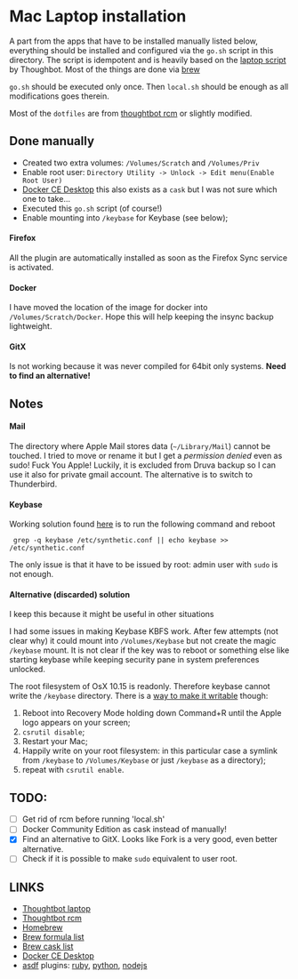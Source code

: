 # Mac Laptop installation

A part from the apps that have to be installed manually listed below, everything should be installed and configured via the `go.sh` script in this directory. The script is idempotent and is heavily based on the [laptop script][1] by Thoughbot. Most of the things are done via [brew][3]

`go.sh` should be executed only once. Then `local.sh` should be enough as all modifications goes therein.

Most of the `dotfiles` are from [thoughtbot rcm][2] or slightly modified. 

## Done manually
 * Created two extra volumes: `/Volumes/Scratch` and `/Volumes/Priv`
 * Enable root user: `Directory Utility -> Unlock -> Edit menu(Enable Root User)`
 * [Docker CE Desktop][6] this also exists  as a `cask` but I was not sure which one to take...
 * Executed this `go.sh` script (of course!)
 * Enable mounting into `/keybase` for Keybase (see below);

#### Firefox
All the plugin are automatically installed as soon as the Firefox Sync service is activated. 

#### Docker
I have moved the location of the image for docker into `/Volumes/Scratch/Docker`. Hope this will help keeping the insync backup lightweight.

#### GitX 
Is not working because it was never compiled for 64bit only systems. **Need to find an alternative!**


## Notes

#### Mail
The directory where Apple Mail stores data (`~/Library/Mail`) cannot be touched. 
I tried to move or rename it but I get a _permission denied_ even as sudo! 
Fuck You Apple!
Luckily, it is excluded from Druva backup so I can use it also for private gmail account. 
The alternative is to switch to Thunderbird. 

#### Keybase
Working solution found [here][9] is to run the following command and reboot
```
 grep -q keybase /etc/synthetic.conf || echo keybase >> /etc/synthetic.conf
```

The only issue is that it have to be issued by root: admin user with `sudo` is not enough. 

#### Alternative (discarded) solution

I keep this because it might be useful in other situations

I had some issues in making Keybase KBFS work. After few attempts (not clear why) it could mount into `/Volumes/Keybase` but not create the magic `/keybase` mount. It is not clear if the key was to reboot or something else like starting keybase while keeping security pane in system preferences unlocked. 

The root filesystem of OsX 10.15 is readonly. Therefore keybase cannot write the `/keybase` directory. 
There is a [way to make it writable][8] though: 

  1. Reboot into Recovery Mode holding down Command+R until the Apple logo appears on your screen;
  2. `csrutil disable`;
  3. Restart your Mac;
  4. Happily write on your root filesystem: in this particular case a symlink from `/keybase` to `/Volumes/Keybase` or just `/keybase` as a directory);
  5. repeat with `csrutil enable`.

## TODO:
 - [ ] Get rid of rcm before running 'local.sh'
 - [ ] Docker Community Edition as cask instead of manually!
 - [X] Find an alternative to GitX. Looks like Fork is a very good, even better alternative.
 - [ ] Check if it is possible to make `sudo` equivalent to user root. 

## LINKS
 - [Thoughtbot laptop][1]
 - [Thoughtbot rcm][2]
 - [Homebrew][3]
 - [Brew formula list][4]
 - [Brew cask list][5]
 - [Docker CE Desktop][6]
 - [asdf][10] plugins: [ruby][11], [python][12], [nodejs][13]

[1]: https://github.com/thoughtbot/laptop
[2]: https://github.com/thoughtbot/rcm
[3]: https://brew.sh/
[4]: https://formulae.brew.sh/formula/
[5]: https://formulae.brew.sh/cask/
[6]: https://hub.docker.com/editions/community/docker-ce-desktop-mac
[7]: https://forums.developer.apple.com/thread/119790
[8]: https://lifehacker.com/how-to-fix-os-x-el-capitans-annoyances-1733836821
[9]: https://github.com/keybase/client/issues/14689
[10]: https://github.com/asdf-vm/asdf
[11]: https://github.com/asdf-vm/asdf-ruby
[12]: https://github.com/danhper/asdf-python
[13]: https://github.com/asdf-vm/asdf-nodejs